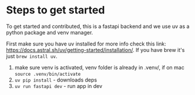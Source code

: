 # Steps to get started

To get started and contributed, this is a fastapi backend and we use uv as
a python package and venv manager.

First make sure you have uv installed for more info check this link:
https://docs.astral.sh/uv/getting-started/installation/. If you have brew it's just
`brew install uv`.

1. make sure venv is activated, venv folder is already in .venv/, if on mac `source .venv/bin/activate`
2. `uv pip install` - downloads deps
3. `uv run fastapi dev` - run app in dev

